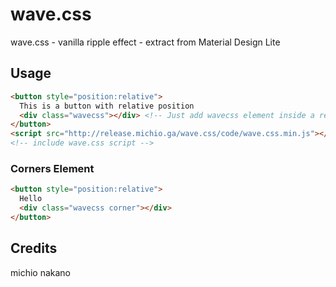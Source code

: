# wave.css
wave.css - vanilla ripple effect - extract from Material Design Lite

## Usage
```html
<button style="position:relative">
  This is a button with relative position
  <div class="wavecss"></div> <!-- Just add wavecss element inside a relative/absolute/fixed element -->
</button>
<script src="http://release.michio.ga/wave.css/code/wave.css.min.js"></script>
<!-- include wave.css script -->
```
### Corners Element
```html
<button style="position:relative">
  Hello
  <div class="wavecss corner"></div>
</button>
```

## Credits
michio nakano
